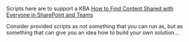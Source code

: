 Scripts here are to support a KBA [How to Find Content Shared with Everyone in SharePoint and Teams](https://vladilen.com/software/microsoft-365/find-sites-shared-with-everyone-in-spo)

Consider provided scripts as not something that you can run as, but as something that can give you an idea how to build your own solution...